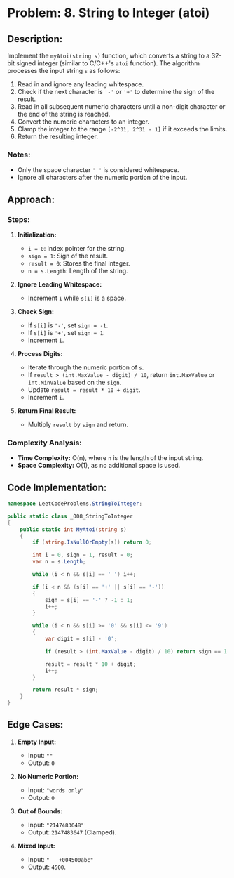 # Problem: 8. String to Integer (atoi)

## Description:

Implement the `myAtoi(string s)` function, which converts a string to a 32-bit signed integer (similar to C/C++'s `atoi`
function). The algorithm processes the input string `s` as follows:

1. Read in and ignore any leading whitespace.
2. Check if the next character is `'-'` or `'+'` to determine the sign of the result.
3. Read in all subsequent numeric characters until a non-digit character or the end of the string is reached.
4. Convert the numeric characters to an integer.
5. Clamp the integer to the range `[-2^31, 2^31 - 1]` if it exceeds the limits.
6. Return the resulting integer.

### Notes:

- Only the space character `' '` is considered whitespace.
- Ignore all characters after the numeric portion of the input.

## Approach:

### Steps:

1. **Initialization:**
    - `i = 0`: Index pointer for the string.
    - `sign = 1`: Sign of the result.
    - `result = 0`: Stores the final integer.
    - `n = s.Length`: Length of the string.

2. **Ignore Leading Whitespace:**
    - Increment `i` while `s[i]` is a space.

3. **Check Sign:**
    - If `s[i]` is `'-'`, set `sign = -1`.
    - If `s[i]` is `'+'`, set `sign = 1`.
    - Increment `i`.

4. **Process Digits:**
    - Iterate through the numeric portion of `s`.
    - If `result > (int.MaxValue - digit) / 10`, return `int.MaxValue` or `int.MinValue` based on the `sign`.
    - Update `result = result * 10 + digit`.
    - Increment `i`.

5. **Return Final Result:**
    - Multiply `result` by `sign` and return.

### Complexity Analysis:

- **Time Complexity:** O(n), where `n` is the length of the input string.
- **Space Complexity:** O(1), as no additional space is used.

## Code Implementation:

```csharp
namespace LeetCodeProblems.StringToInteger;

public static class _008_StringToInteger
{
    public static int MyAtoi(string s)
    {
        if (string.IsNullOrEmpty(s)) return 0;

        int i = 0, sign = 1, result = 0;
        var n = s.Length;

        while (i < n && s[i] == ' ') i++;

        if (i < n && (s[i] == '+' || s[i] == '-'))
        {
            sign = s[i] == '-' ? -1 : 1;
            i++;
        }

        while (i < n && s[i] >= '0' && s[i] <= '9')
        {
            var digit = s[i] - '0';

            if (result > (int.MaxValue - digit) / 10) return sign == 1 ? int.MaxValue : int.MinValue;

            result = result * 10 + digit;
            i++;
        }

        return result * sign;
    }
}
```

## Edge Cases:

1. **Empty Input:**
    - Input: `""`
    - Output: `0`

2. **No Numeric Portion:**
    - Input: `"words only"`
    - Output: `0`

3. **Out of Bounds:**
    - Input: `"2147483648"`
    - Output: `2147483647` (Clamped).

4. **Mixed Input:**
    - Input: `"   +004500abc"`
    - Output: `4500`.


